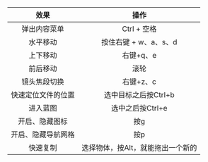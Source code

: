 |        效果        |               操作                |
| :----------------: | :-------------------------------: |
|    弹出内容菜单    |            Ctrl + 空格            |
|      水平移动      |       按住右键 + w、a、s、d       |
|      上下移动      |             右键+q、e             |
|      前后移动      |               滚轮                |
|    镜头焦段切换    |             右键+z、c             |
| 快速定位文件的位置 |       选中目标之后按Ctrl+b        |
|      进入蓝图      |         选中之后按Ctrl+e          |
|   开启、隐藏图标   |                按g                |
| 开启、隐藏导航网格 |                按p                |
|      快速复制      | 选择物体，按Alt，就能拖出一个新的 |

